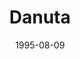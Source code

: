---
mission_id: danuta
editorsChoice:
title: "Danuta"
authors: 
    - "Unknown"
date: 1995-08-09
filename: "DANUTA.ZIP"
description: "A modification of the Secret Base mission that adds different enemies and items."
cover:
levelReplaced: SECBASE
difficulty: no
bm:	no
fme: no
wax: no
three_do: yes
voc: no
gmd: no
vue: no
lfd: no
base: "Modified Level" 
editors: 

---